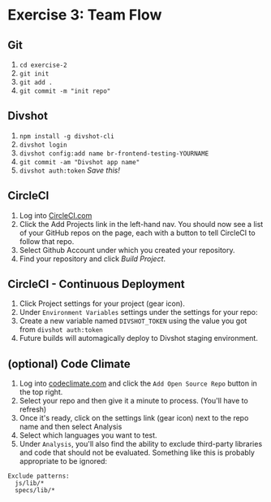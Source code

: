# Exercise 3: Team Flow

## Git

1. `cd exercise-2`
1. `git init`
1. `git add .`
1. `git commit -m "init repo"`


## Divshot

1. `npm install -g divshot-cli`
1. `divshot login`
1. `divshot config:add name br-frontend-testing-YOURNAME`
1. `git commit -am "Divshot app name"`
1. `divshot auth:token` *_Save this!_*


## CircleCI

1. Log into [CircleCI.com](http://circleci.com)
1. Click the Add Projects link in the left-hand nav. You should now see a list
of your GitHub repos on the page, each with a button to tell CircleCI to follow
that repo.
1. Select Github Account under which you created your repository.
1. Find your repository and click _Build Project_.

## CircleCI - Continuous Deployment
1. Click Project settings for your project (gear icon).
1. Under `Environment Variables` settings under the settings for your repo:
1. Create a new variable named `DIVSHOT_TOKEN` using the value you got from `divshot auth:token`
1. Future builds will automagically deploy to Divshot staging environment.


## (optional) Code Climate

1. Log into [codeclimate.com](http://codeclimate.com) and click the `Add Open Source Repo` button in the top right.
1. Select your repo and then give it a minute to process. (You'll have to refresh)
1. Once it's ready, click on the settings link (gear icon) next to the repo name and then select Analysis
1. Select which languages you want to test.
1. Under `Analysis`, you'll also find the ability to exclude third-party libraries and code that should not be evaluated. Something like this is probably appropriate to be ignored:

  ```
  Exclude patterns:
    js/lib/*
    specs/lib/*
  ```


